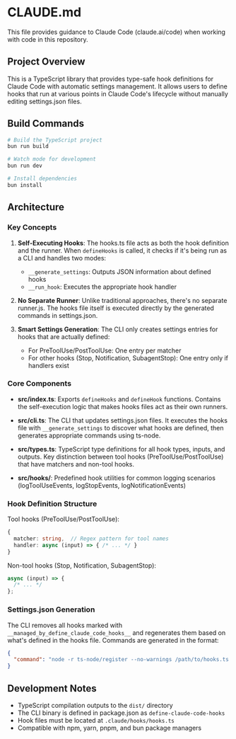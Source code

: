 # CLAUDE.md

This file provides guidance to Claude Code (claude.ai/code) when working with code in this repository.

## Project Overview

This is a TypeScript library that provides type-safe hook definitions for Claude Code with automatic settings management. It allows users to define hooks that run at various points in Claude Code's lifecycle without manually editing settings.json files.

## Build Commands

```bash
# Build the TypeScript project
bun run build

# Watch mode for development
bun run dev

# Install dependencies
bun install
```

## Architecture

### Key Concepts

1. **Self-Executing Hooks**: The hooks.ts file acts as both the hook definition and the runner. When `defineHooks` is called, it checks if it's being run as a CLI and handles two modes:

   - `__generate_settings`: Outputs JSON information about defined hooks
   - `__run_hook`: Executes the appropriate hook handler

2. **No Separate Runner**: Unlike traditional approaches, there's no separate runner.js. The hooks file itself is executed directly by the generated commands in settings.json.

3. **Smart Settings Generation**: The CLI only creates settings entries for hooks that are actually defined:
   - For PreToolUse/PostToolUse: One entry per matcher
   - For other hooks (Stop, Notification, SubagentStop): One entry only if handlers exist

### Core Components

- **src/index.ts**: Exports `defineHooks` and `defineHook` functions. Contains the self-execution logic that makes hooks files act as their own runners.

- **src/cli.ts**: The CLI that updates settings.json files. It executes the hooks file with `__generate_settings` to discover what hooks are defined, then generates appropriate commands using ts-node.

- **src/types.ts**: TypeScript type definitions for all hook types, inputs, and outputs. Key distinction between tool hooks (PreToolUse/PostToolUse) that have matchers and non-tool hooks.

- **src/hooks/**: Predefined hook utilities for common logging scenarios (logToolUseEvents, logStopEvents, logNotificationEvents)

### Hook Definition Structure

Tool hooks (PreToolUse/PostToolUse):

```typescript
{
  matcher: string,  // Regex pattern for tool names
  handler: async (input) => { /* ... */ }
}
```

Non-tool hooks (Stop, Notification, SubagentStop):

```typescript
async (input) => {
  /* ... */
};
```

### Settings.json Generation

The CLI removes all hooks marked with `__managed_by_define_claude_code_hooks__` and regenerates them based on what's defined in the hooks file. Commands are generated in the format:

```json
{
  "command": "node -r ts-node/register --no-warnings /path/to/hooks.ts __run_hook PreToolUse \"Bash\" \"0\" # __managed_by_define_claude_code_hooks__"
}
```

## Development Notes

- TypeScript compilation outputs to the `dist/` directory
- The CLI binary is defined in package.json as `define-claude-code-hooks`
- Hook files must be located at `.claude/hooks/hooks.ts`
- Compatible with npm, yarn, pnpm, and bun package managers
